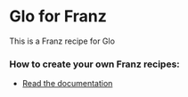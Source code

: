 # Glo for Franz
This is a Franz recipe for Glo

### How to create your own Franz recipes:
* [Read the documentation](https://github.com/meetfranz/plugins)
